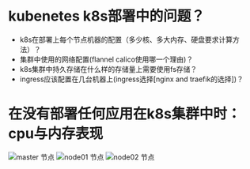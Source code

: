 # kubenetes k8s部署中的问题？
- k8s在部署上每个节点机器的配置（多少核、多大内存、硬盘要求计算方法）？
- 集群中使用的网络配置(flannel calico使用哪一个理由)？
- k8s集群中持久存储在什么样的存储量上需要使用fs存储？
- ingress应该配置在几台机器上(ingress选择[nginx and traefik的选择])？

# 在没有部署任何应用在k8s集群中时：cpu与内存表现
 ![master 节点](https://github.com/jameswangAugmentum/Blogs/blob/master/kubernetes-starter/images/master.png)
 ![node01 节点](https://github.com/jameswangAugmentum/Blogs/blob/master/kubernetes-starter/images/node01.png)
 ![node02 节点](https://github.com/jameswangAugmentum/Blogs/blob/master/kubernetes-starter/images/node02.png)
